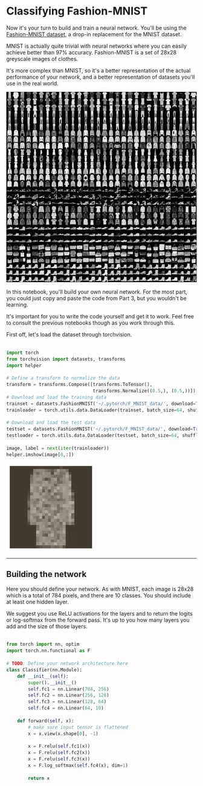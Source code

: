 # Classifying Fashion-MNIST

Now it's your turn to build and train a neural network. You'll be using the [Fashion-MNIST dataset](https://github.com/zalandoresearch/fashion-mnist), a drop-in replacement for the MNIST dataset.

MNIST is actually quite trivial with neural networks where you can easily achieve better than 97% accuracy. Fashion-MNIST is a set of 28x28 greyscale images of clothes.

It's more complex than MNIST, so it's a better representation of the actual performance of your network, and a better representation of datasets you'll use in the real world.

![fashsion](../img/fs.png)

In this notebook, you'll build your own neural network. For the most part, you could just copy and paste the code from Part 3, but you wouldn't be learning.

It's important for you to write the code yourself and get it to work. Feel free to consult the previous notebooks though as you work through this.

First off, let's load the dataset through torchvision.

```py

import torch
from torchvision import datasets, transforms
import helper

# Define a transform to normalize the data
transform = transforms.Compose([transforms.ToTensor(),
                                transforms.Normalize((0.5,), (0.5,))])
# Download and load the training data
trainset = datasets.FashionMNIST('~/.pytorch/F_MNIST_data/', download=True, train=True, transform=transform)
trainloader = torch.utils.data.DataLoader(trainset, batch_size=64, shuffle=True)

# Download and load the test data
testset = datasets.FashionMNIST('~/.pytorch/F_MNIST_data/', download=True, train=False, transform=transform)
testloader = torch.utils.data.DataLoader(testset, batch_size=64, shuffle=True)

image, label = next(iter(trainloader))
helper.imshow(image[0,:])

```

![fmist](../img/fminst.png)

---

## Building the network

Here you should define your network. As with MNIST, each image is 28x28 which is a total of 784 pixels, and there are 10 classes. You should include at least one hidden layer.

We suggest you use ReLU activations for the layers and to return the logits or log-softmax from the forward pass. It's up to you how many layers you add and the size of those layers.

```py

from torch import nn, optim
import torch.nn.functional as F

# TODO: Define your network architecture here
class Classifier(nn.Module):
    def __init__(self):
        super().__init__()
        self.fc1 = nn.Linear(784, 256)
        self.fc2 = nn.Linear(256, 128)
        self.fc3 = nn.Linear(128, 64)
        self.fc4 = nn.Linear(64, 10)
        
    def forward(self, x):
        # make sure input tensor is flattened
        x = x.view(x.shape[0], -1)
        
        x = F.relu(self.fc1(x))
        x = F.relu(self.fc2(x))
        x = F.relu(self.fc3(x))
        x = F.log_softmax(self.fc4(x), dim=1)
        
        return x

```
